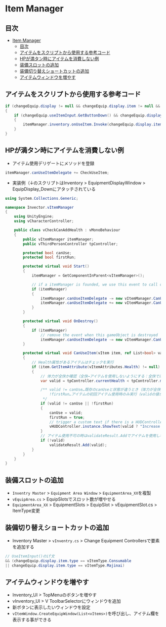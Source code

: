 # Item Manager

## 目次

- [Item Manager](#item-manager)
  - [目次](#目次)
  - [アイテムをスクリプトから使用する参考コード](#アイテムをスクリプトから使用する参考コード)
  - [HPが満タン時にアイテムを消費しない例](#hpが満タン時にアイテムを消費しない例)
  - [装備スロットの追加](#装備スロットの追加)
  - [装備切り替えショートカットの追加](#装備切り替えショートカットの追加)
  - [アイテムウィンドウを増やす](#アイテムウィンドウを増やす)

## アイテムをスクリプトから使用する参考コード

```cs
if (changeEquip.display != null && changeEquip.display.item != null && changeEquip.display.item.type == vItemType.Consumable)
{
    if (changeEquip.useItemInput.GetButtonDown() && changeEquip.display.item.amount > 0)
    {
        itemManager.inventory.onUseItem.Invoke(changeEquip.display.item);
    }
}
```

## HPが満タン時にアイテムを消費しない例

- アイテム使用デリゲートにメソッドを登録

``` cs
itemManager.canUseItemDelegate += CheckUseItem;
```

- 実装例（↓のスクリプトはInventory > EquipmentDisplayWindow > EquipDisplay_Downにアタッチされている

``` cs
using System.Collections.Generic;

namespace Invector.vItemManager
{
    using UnityEngine;
    using vCharacterController;

    public class vCheckCanAddHealth : vMonoBehaviour
    {
        public vItemManager itemManager;
        public vThirdPersonController tpController;

        protected bool canUse;
        protected bool firstRun;

        protected virtual void Start()
        {
            itemManager = GetComponentInParent<vItemManager>();

            // if a itemManager is founded, we use this event to call our CanUseItem method 
            if (itemManager)
            {
                itemManager.canUseItemDelegate -= new vItemManager.CanUseItemDelegate(CanUseItem);
                itemManager.canUseItemDelegate += new vItemManager.CanUseItemDelegate(CanUseItem);
            }
        }

        protected virtual void OnDestroy()
        {
            if (itemManager)
                // remove the event when this gameObject is destroyed
                itemManager.canUseItemDelegate -= new vItemManager.CanUseItemDelegate(CanUseItem);
        }

        protected virtual void CanUseItem(vItem item, ref List<bool> validateResult)
        {
            // Health属性があるアイテムはチェックを実行
            if (item.GetItemAttribute(vItemAttributes.Health) != null)
            {
                // 体力が全快か確認（全快→アイテムを使用しないようにする：全快ではない→使用）
                var valid = tpController.currentHealth < tpController.maxHealth;

                /** valid != canUse…既存のcanUseと状態が違うとき（体力が全快ではなくなった or 全快になった）
                    !firstRun…アイテムの初回アイテム使用時のみ実行（validの値が空であるため）
                 */
                if (valid != canUse || !firstRun)
                {
                    canUse = valid;
                    firstRun = true;
                    // trigger a custom text if there is a HUDController in the scene
                    vHUDController.instance.ShowText(valid ? "Increase health" : "Can't use " + item.name + " because your health is full", 4f);
                }
                // アイテム使用不可の時はvalidateResult.Addでアイテムを使用しないようにする
                if (!valid)
                    validateResult.Add(valid);
            }
        }
    }
}
```

## 装備スロットの追加

- `Inventry Master` > `Equipment Area Window` > `EquipmentArea_XX`を複製
- `vEquipArea.cs` > EquipSlotsでスロット数が増やせる
- `EquipmentArea_XX` > EquipmentSlots > EquipSlot > vEquipmentSlot.cs > ItemType変更

## 装備切り替えショートカットの追加

- Inventory Master > `vInventry.cs` > Change Equipment Controllersで要素を追加する

``` cs
// UseItemInput()のif文
&& (changeEquip.display.item.type == vItemType.Consumable 
|| changeEquip.display.item.type == vItemType.Majinai)
```

## アイテムウィンドウを増やす

- Inventory_UI > TopMenuのボタンを増やす
- vInventory_UI > V ToolbarSelectorにウィンドウを追加
- 新ボタンに表示したいウィンドウを設定
- `vItemWindow.CreateEquipWindow(List<vItems>)`を呼び出し、アイテム欄を表示する事ができる
